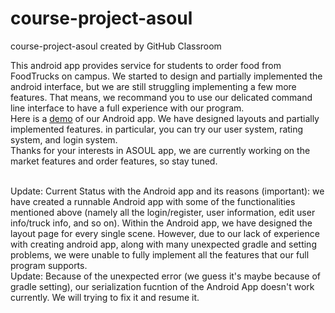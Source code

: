 # course-project-asoul
course-project-asoul created by GitHub Classroom

This android app provides service for students to order food from FoodTrucks on campus. We started to design and partially implemented the android interface, but we are still struggling implementing a few more features. That means, we recommand you to use our delicated command line interface to have a full experience with our program.
<br />
Here is a [demo](https://drive.google.com/file/d/1aCqhwBWwrBnrb5dMkkQCLdbaphxzIfyo/view?usp=sharing) of our Android app. We have designed layouts and partially implemented features. in particular, you can try our user system, rating system, and login system.
<br />
Thanks for your interests in ASOUL app, we are currently working on the market features and order features, so stay tuned. 

<br />
Update: 
  Current Status with the Android app and its reasons (important): we have created a runnable Android app with some of the functionalities mentioned above (namely all the login/register, user information, edit user info/truck info, and so on). Within the Android app, we have designed the layout page for every single scene. However, due to our lack of experience with creating android app, along with many unexpected gradle and setting problems, we were unable to fully implement all the features that our full program supports.
  
<br />
Update: 
  Because of the unexpected error (we guess it's maybe because of gradle setting), our serialization fucntion of the Android App doesn't work currently. We will trying to fix it and resume it.

